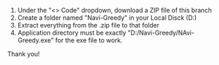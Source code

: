1. Under the "<> Code" dropdown, download a ZIP file of this branch
2. Create a folder named "Navi-Greedy" in your Local Disck (D:)
3. Extract everything from the .zip file to that folder 
4. Application directory must be exactly "D:/Navi-Greedy/NAvi-Greedy.exe" for the exe file to work.


Thank you!
